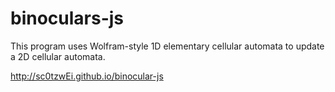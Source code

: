 # binoculars-js

This program uses Wolfram-style 1D elementary cellular automata to update a 2D cellular automata. 

http://sc0tzwEi.github.io/binocular-js
